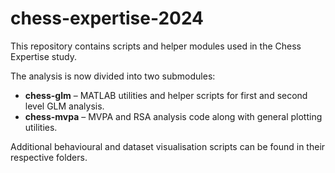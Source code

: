 # chess-expertise-2024

This repository contains scripts and helper modules used in the Chess Expertise study.

The analysis is now divided into two submodules:

- **chess-glm** – MATLAB utilities and helper scripts for first and second level GLM analysis.
- **chess-mvpa** – MVPA and RSA analysis code along with general plotting utilities.

Additional behavioural and dataset visualisation scripts can be found in their respective folders.


